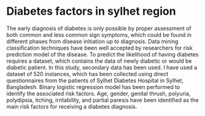 # Diabetes factors in sylhet region 

The early diagnosis of diabetes is only possible by proper assessment of both common and less common sign symptoms, which could be found in different phases from disease initiation up to diagnosis. Data mining classification techniques have been well accepted by researchers for risk prediction model of the disease. To predict the likelihood of having diabetes requires a dataset, which contains the data of newly diabetic or would be diabetic patient. 
In this study, secondary data has been used. I have used a dataset of 520 instances, which has been collected using direct questionnaires from the patients of Sylhet Diabetes Hospital in Sylhet, Bangladesh. Binary logistic regression model has been performed to identify the associated risk factors. 
Age, gender, genital thrush, polyuria, polydipsia, itching, irritability, and partial paresis have been identified as the main risk factors for receiving a diabetes diagnosis.
